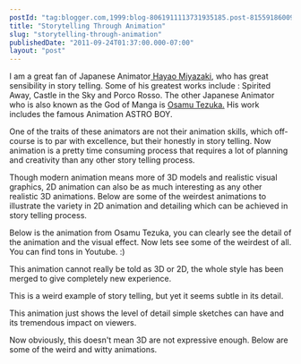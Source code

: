 ```yaml
---
postId: "tag:blogger.com,1999:blog-8061911113731935185.post-8155918600957973936"
title: "Storytelling Through Animation"
slug: "storytelling-through-animation"
publishedDate: "2011-09-24T01:37:00.000-07:00"
layout: "post"
---
```


I am a great fan of Japanese Animator[ Hayao
Miyazaki](http://en.wikipedia.org/wiki/Hayao_Miyazaki), who has great
sensibility in story telling. Some of his greatest works include : Spirited
Away, Castle in the Sky and Porco Rosso. The other Japanese Animator who is
also known as the God of Manga is [Osamu
Tezuka.](http://en.wikipedia.org/wiki/Osamu_Tezuka) His work includes the
famous Animation ASTRO BOY.  
  
One of the traits of these animators are not their animation skills, which
off-course is to par with excellence, but their honestly in story telling. Now
animation is a pretty time consuming process that requires a lot of planning
and creativity than any other story telling process.  
  
Though modern animation means more of 3D models and realistic visual graphics,
2D animation can also be as much interesting as any other realistic 3D
animations. Below are some of the weirdest animations to illustrate the
variety in 2D animation and detailing which can be achieved in story telling
process.  
  

Below is the animation from Osamu Tezuka, you can clearly see the detail of
the animation and the visual effect. Now lets see some of the weirdest of all.
You can find tons in Youtube. :)  
  
  
  
  
  
  
  
  
This animation cannot really be told as 3D or 2D, the whole style has been
merged to give completely new experience.  
  
  
  
This is a weird example of story telling, but yet it seems subtle in its
detail.  
  
  
  
  
  
This animation just shows the level of detail simple sketches can have and its
tremendous impact on viewers.  
  
  
  
Now obviously, this doesn't mean 3D are not expressive enough. Below are some
of the weird and witty animations.  
  
  
  
  
  
  
  

